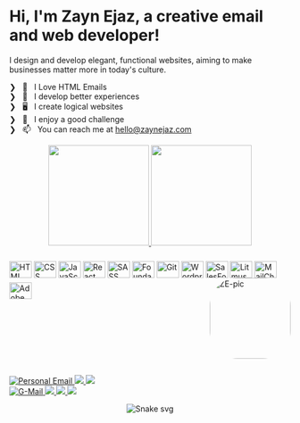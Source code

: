 # Hi, I'm Zayn Ejaz, a creative email and web developer! 
I design and develop elegant, functional websites, aiming to make businesses matter more in today's culture.

&#x276F; &#160;&#160;💌 &#160;&#160;I Love HTML Emails<br>
&#x276F; &#160;&#160;💎 &#160;&#160;I develop better experiences<br>
&#x276F; &#160;&#160;🖥 &#160;&#160;I create logical websites<br>
&#x276F; &#160;&#160;🧩 &#160;&#160;I enjoy a good challenge<br>
&#x276F; &#160;&#160;📫 &#160;&#160;You can reach me at <a href="mailto:hello@zaynejaz.com" style="color:#22a2e1;">hello@zaynejaz.com</a>


<div align="center">
    <a href="https://github.com/zaynejaz">
        <img height="180em" src="https://github-readme-stats.vercel.app/api?username=zaynejaz&show_icons=true&theme=algolia&include_all_commits=true&count_private=true"/>
    </a>
    <a href="https://github.com/zaynejaz">
        <img height="180em" src="https://github-readme-stats.vercel.app/api/top-langs/?username=zaynejaz&layout=compact&langs_count=7&theme=algolia"/>
    </a>
</div>

<div style="display: inline-block">
<br>
    <img align="center" alt="HTML" height="30" width="40" style="padding-top:8px;"src="https://cdn.jsdelivr.net/gh/devicons/devicon/icons/html5/html5-original.svg">
    <img align="center" alt="CSS" height="30" width="40" style="padding-top:8px;"src="https://cdn.jsdelivr.net/gh/devicons/devicon/icons/css3/css3-original.svg">
    <img align="center" alt="JavaScript" height="30" width="40" style="padding-top:8px;"src="https://cdn.jsdelivr.net/gh/devicons/devicon/icons/javascript/javascript-original.svg">
    <img align="center" alt="React" height="30" width="40" style="padding-top:8px;"src="https://cdn.jsdelivr.net/gh/devicons/devicon/icons/react/react-original.svg">
    <img align="center" alt="SASS" height="30" width="40" style="padding-top:8px;"src="https://cdn.jsdelivr.net/gh/devicons/devicon/icons/sass/sass-original.svg">
    <img align="center" alt="Foundation" height="30" width="40" style="padding-top:8px;"src="https://cdn.jsdelivr.net/gh/devicons/devicon/icons/foundation/foundation-original.svg">
    <img align="center" alt="Git" height="30" width="40" style="padding-top:8px;"src="https://cdn.jsdelivr.net/gh/devicons/devicon/icons/git/git-original.svg">
    <img align="center" alt="Wordpress" height="30" width="40" style="padding-top:8px;"src="https://cdn.jsdelivr.net/gh/devicons/devicon/icons/wordpress/wordpress-plain.svg">
    <img align="center" alt="SalesForce" height="30" width="40" style="padding-top:8px;"src="https://cdn.jsdelivr.net/gh/devicons/devicon/icons/salesforce/salesforce-original.svg">
    <img align="center" alt="Litmus" height="30" width="40" style="padding-top:8px;"src="https://cdn.svgporn.com/logos/litmus.svg">
    <img align="center" alt="MailChimp" height="30" width="40" style="padding-top:8px;"src="https://cdn.svgporn.com/logos/mailchimp-freddie.svg">
    <img align="center" alt="Adobe CC" height="30" width="40" style="padding-top:8px;"src="https://upload.wikimedia.org/wikipedia/commons/a/ac/Creative_Cloud.svg">
  <img align="right" alt="ZE-pic" height="145" style="border-radius:50px" src="https://avatars.githubusercontent.com/u/50218403?v=4">
</div>
  
  ##
  
<div style="width:100%"> 
    <a href="mailto:hello@zaynejaz.com" target="_blank">
        <img src="https://img.shields.io/badge/Personal%20Email-ff8800?style=for-the-badge&logo=protonmail&logoColor=white" alt="Personal Email" target="_blank">
    </a>
    <a href="https://zaynejaz.com" target="_blank">
        <img src="https://img.shields.io/badge/-Portfolio-%2322a2e1?style=for-the-badge&logo=xda-developers&logoColor=white" target="_blank">
    </a> 
    <a href="https://zaynejaz.github.io" target="_blank">
        <img src="https://img.shields.io/badge/-Portfolio%20Alt-%2344d62e?style=for-the-badge&logo=stadia&logoColor=white" target="_blank">
    </a> 
    <br>
    <a href="mailto:zayn.ejaz@gmail.com" target="_blank">
        <img src="https://img.shields.io/badge/Gmail-D14836?style=for-the-badge&logo=gmail&logoColor=white" alt="G-Mail" target="_blank">
    </a>
    <a href="https://www.behance.net/zaynejaz" target="_blank">
        <img src="https://img.shields.io/badge/-Behance-%23333333?style=for-the-badge&logo=Behance&logoColor=white" target="_blank">
    </a> 
    <a href="https://www.linkedin.com/in/zaynejaz" target="_blank">
        <img src="https://img.shields.io/badge/-LinkedIn-%230077B5?style=for-the-badge&logo=linkedin&logoColor=white" target="_blank">
    </a>
    <a href="https://github.com/zaynejaz?tab=repositories" target="_blank">
        <img src="https://img.shields.io/badge/-Repos-%23141414?style=for-the-badge&logo=github&logoColor=white" target="_blank">
    </a>      
 <div align="center">

![Snake svg](https://github.com/zaynejaz/zaynejaz/blob/output/github-contribution-grid-snake.svg)
 </div>
 
</div>
